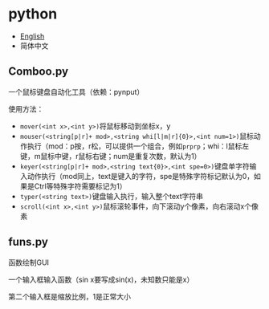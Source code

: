 # python
- [English](./README.md)
- 简体中文
## Comboo.py
一个鼠标键盘自动化工具（依赖：pynput）

使用方法：
+ `mover(<int x>,<int y>)`将鼠标移动到坐标x，y
+ `mouser(<string[p|r]+ mod>,<string whi[l|m|r]{0}>,<int num=1>)`鼠标动作执行（mod：p按，r松，可以提供一个组合，例如`prprp`；whi：l鼠标左键，m鼠标中键，r鼠标右键；num是重复次数，默认为1）
+ `keyer(<string[p|r]+ mod>,<string text{0}>,<int spe=0>)`键盘单字符输入动作执行（mod同上，text是键入的字符，spe是特殊字符标记默认为0，如果是Ctrl等特殊字符需要标记为1）
+ `typer(<string text>)`键盘输入执行，输入整个text字符串
+ `scroll(<int x>,<int y>)`鼠标滚轮事件，向下滚动y个像素，向右滚动x个像素

## funs.py
函数绘制GUI

一个输入框输入函数（sin x要写成sin(x)，未知数只能是x）

第二个输入框是缩放比例，1是正常大小